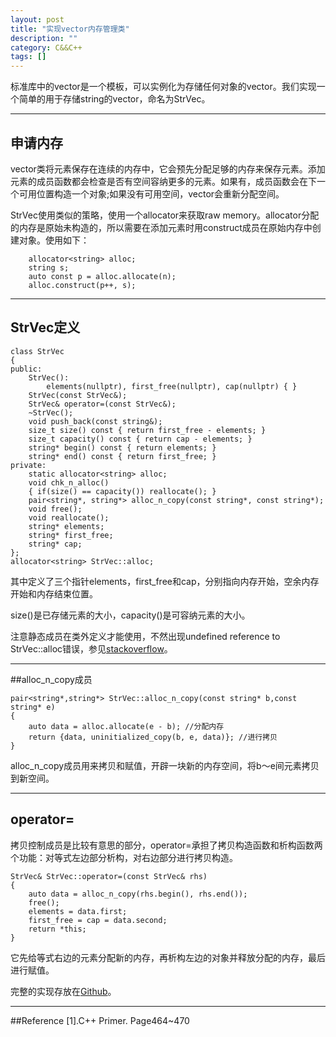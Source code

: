 ```yaml
---
layout: post
title: "实现vector内存管理类"
description: ""
category: C&&C++
tags: []
---
```


标准库中的vector是一个模板，可以实例化为存储任何对象的vector。我们实现一个简单的用于存储string的vector，命名为StrVec。

-----------------------------

## 申请内存
vector类将元素保存在连续的内存中，它会预先分配足够的内存来保存元素。添加元素的成员函数都会检查是否有空间容纳更多的元素。如果有，成员函数会在下一个可用位置构造一个对象;如果没有可用空间，vector会重新分配空间。

StrVec使用类似的策略，使用一个allocator来获取raw memory。allocator分配的内存是原始未构造的，所以需要在添加元素时用construct成员在原始内存中创建对象。使用如下：

```
    allocator<string> alloc;
    string s;
    auto const p = alloc.allocate(n);
    alloc.construct(p++, s);
```

-----------------------------

## StrVec定义

```
class StrVec
{
public:
    StrVec():
        elements(nullptr), first_free(nullptr), cap(nullptr) { }
    StrVec(const StrVec&);
    StrVec& operator=(const StrVec&);
    ~StrVec();
    void push_back(const string&);
    size_t size() const { return first_free - elements; }
    size_t capacity() const { return cap - elements; }
    string* begin() const { return elements; }
    string* end() const { return first_free; }
private:
    static allocator<string> alloc;
    void chk_n_alloc()
    { if(size() == capacity()) reallocate(); }
    pair<string*, string*> alloc_n_copy(const string*, const string*);
    void free();
    void reallocate();
    string* elements;
    string* first_free;
    string* cap;
};
allocator<string> StrVec::alloc; 

```

其中定义了三个指针elements，first_free和cap，分别指向内存开始，空余内存开始和内存结束位置。

size()是已存储元素的大小，capacity()是可容纳元素的大小。

注意静态成员在类外定义才能使用，不然出现undefined reference to StrVec::alloc错误，参见[stackoverflow](http://stackoverflow.com/questions/272900/vectorpush-back-odr-uses-the-value-causing-undefined-reference-to-static-clas)。

-----------------------------

##alloc_n_copy成员

```
pair<string*,string*> StrVec::alloc_n_copy(const string* b,const string* e)
{
    auto data = alloc.allocate(e - b); //分配内存
    return {data, uninitialized_copy(b, e, data)}; //进行拷贝
}
```

alloc_n_copy成员用来拷贝和赋值，开辟一块新的内存空间，将b～e间元素拷贝到新空间。

-----------------------------

## operator=
拷贝控制成员是比较有意思的部分，operator=承担了拷贝构造函数和析构函数两个功能：对等式左边部分析构，对右边部分进行拷贝构造。

```
StrVec& StrVec::operator=(const StrVec& rhs)
{
    auto data = alloc_n_copy(rhs.begin(), rhs.end());
    free();
    elements = data.first;
    first_free = cap = data.second;
    return *this;
}
```
它先给等式右边的元素分配新的内存，再析构左边的对象并释放分配的内存，最后进行赋值。

完整的实现存放在[Github](https://github.com/Huangtuzhi/CppPrimer/blob/master/ch13/ex13_39_40.cpp)。

-----------------------------

##Reference
[1].C++ Primer. Page464~470
